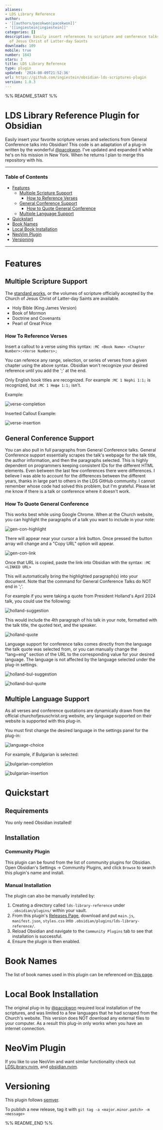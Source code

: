 ```yaml
---
aliases:
- LDS Library Reference
author:
- '[[authors/pacokwon|pacokwon]]'
- '[[ingiestein|ingiestein]]'
categories: []
description: Easily insert references to scripture and conference talks from the Church
  of Jesus Christ of Latter-day Saints
downloads: 109
mobile: true
number: 1843
stars: 3
title: LDS Library Reference
type: plugin
updated: '2024-08-09T21:52:36'
url: https://github.com/ingiestein/obsidian-lds-scriptures-plugin
version: 1.0.3
---
```


%% README_START %%

# LDS Library Reference Plugin for Obsidian

Easily insert your favorite scripture verses and selections from General Conference talks into Obsidian!
This code is an adaptation of a plug-in written by the wonderful [@pacokwon](https://github.com/pacokwon/obsidian-lds-scriptures-plugin). I've updated and expanded it while he's on his mission in New York. When he returns I plan to merge this repository with his.

---

### Table of Contents

- [Features](#features) 
    - [Multiple Scripture Support](#multiple-scripture-support)
        - [How to Reference Verses](#how-to-reference-verses)
    - [General Conference Support](#general-conference-support)
        - [How to Quote General Conference](#how-to-quote-general-conference)
    - [Multiple Language Support](#multiple-language-support)
- [Quickstart](#quickstart)
- [Book Names](#book-names)
- [Local Book Installation](#local-book-installation)
- [NeoVim Plugin](#neovim-plugin)
- [Versioning](#versioning)

---

# Features

## Multiple Scripture Support

The [standard works](https://www.churchofjesuschrist.org/study/manual/gospel-topics/standard-works?lang=eng), or the volumes of scripture officially accepted by the Church of Jesus Christ of Latter-day Saints are available.

- Holy Bible (King James Version)
- Book of Mormon
- Doctrine and Covenants
- Pearl of Great Price

### How To Reference Verses

Insert a callout to a verse using this syntax: `:MC <Book Name> <Chapter Number>:<Verse Numbers>;`

You can referece any range, selection, or series of verses from a given chapter using the above syntax. Obsidian won't recognize your desired reference until you add the ';' at the end.

Only English book titles are recognized. For example `:MC 1 Nephi 1:1;` is recognized, but `:MC 1 Нефи 1:1;` isn't.

Example:

![verse-completion](https://github.com/ingiestein/obsidian-lds-scriptures-plugin/blob/c41c4a178780728fea74e39847fa780191070db0/assets/images/MC%201%20Nephi11.png)

Inserted Callout Example:

![verse-insertion](https://github.com/ingiestein/obsidian-lds-scriptures-plugin/blob/c41c4a178780728fea74e39847fa780191070db0/assets/images/1%20Nephi11.png)

## General Conference Support

You can also pull in full paragraphs from General Conference talks. General Conference support essentially scrapes the talk's webpage for the talk title, the author information, and then the paragraphs selected. This is highly dependent on programmers keeping consistent IDs for the different HTML elements. Even between the last few conferences there were differences. I believe I was able to account for the differences between the different years, thanks in large part to others in the LDS GitHub community. I cannot remember whose code had solved this problem, but I'm grateful. Please let me know if there is a talk or conference where it doesn't work.

### How To Quote General Conference

This works best while using Google Chrome. When at the Church website, you can highlight the paragraphs of a talk you want to include in your note:

![gen-con-highlight](https://github.com/ingiestein/obsidian-lds-scriptures-plugin/blob/c41c4a178780728fea74e39847fa780191070db0/assets/images/Conference%20Highlight%201.png)

There will appear near your cursor a link button. Once pressed the button array will change and a "Copy URL" option will appear.

![gen-con-link](https://github.com/ingiestein/obsidian-lds-scriptures-plugin/blob/c41c4a178780728fea74e39847fa780191070db0/assets/images/Conference%20Highlight%202.png)

Once that URL is copied, paste the link into Obsidian with the syntax: `:MC <LINKED URL>`

This will automatically bring the highlighted paragraph(s) into your document. Note that the command for General Conference Talks do NOT end in ';'.

For example if you were taking a quote from President Holland's April 2024 talk, you could use the following:

![holland-suggestion](https://github.com/ingiestein/obsidian-lds-scriptures-plugin/blob/c41c4a178780728fea74e39847fa780191070db0/assets/images/MC%20Conference.png)

This would include the 4th paragraph of his talk in your note, formatted with the talk title, the quoted text, and the speaker.

![holland-quote](https://github.com/ingiestein/obsidian-lds-scriptures-plugin/blob/c41c4a178780728fea74e39847fa780191070db0/assets/images/Conference.png)

Language support for conference talks comes directly from the language the talk quote was selected from, or you can manually change the "lang=eng" section of the URL to the corresponding value for your desired language. The language is not affected by the language selected under the plug-in settings.

![holland-bul-suggestion](https://github.com/ingiestein/obsidian-lds-scriptures-plugin/blob/c41c4a178780728fea74e39847fa780191070db0/assets/images/MC%20Bulgarian%20Conference.png)

![holland-bul-quote](https://github.com/ingiestein/obsidian-lds-scriptures-plugin/blob/c41c4a178780728fea74e39847fa780191070db0/assets/images/Bulgarian%20Conference.png)

## Multiple Language Support

As all verses and conference quotations are dynamically drawn from the official churchofjesuschrist.org website, any language supported on their website is supported with this plug-in.

You must first change the desired language in the settings panel for the plug-in:

![language-choice](https://github.com/ingiestein/obsidian-lds-scriptures-plugin/blob/c41c4a178780728fea74e39847fa780191070db0/assets/images/settings.png)

For example, if Bulgarian is selected:

![bulgarian-completion](https://github.com/ingiestein/obsidian-lds-scriptures-plugin/blob/c41c4a178780728fea74e39847fa780191070db0/assets/images/Bulgarian%20MC%201%20Nephi11.png)

![bulgarian-insertion](https://github.com/ingiestein/obsidian-lds-scriptures-plugin/blob/c41c4a178780728fea74e39847fa780191070db0/assets/images/Bulgarian%201%20Nephi11.png)

# Quickstart

## Requirements

You only need Obsidian installed!

## Installation

### Community Plugin

This plugin can be found from the list of community plugins for Obsidian. Open Obsidian's Settings -> Community Plugins, and click `Browse` to search this plugin's name and install.

### Manual Installation

The plugin can also be manually installed by:

1. Creating a directory called `lds-library-reference` under `.obsidian/plugins/` within your vault.
2. From this plugin's [Releases Page](https://github.com/ingiestein/obsidian-lds-scriptures-plugin/releases), download and put `main.js`, `manifest.json`, `styles.css` into `.obsidian/plugins/lds-library-reference/`.
3. Reload Obsidian and navigate to the `Community Plugins` tab to see that installation is successful.
4. Ensure the plugin is then enabled.

# Book Names

The list of book names used in this plugin can be referenced on [this page](https://github.com/ingiestein/obsidian-lds-scriptures-plugin/blob/2988ddffcfb99dee5828656cef5d55e435b3a526/docs/BOOKS.md).

# Local Book Installation

The original plug-in by [@pacokwon](https://github.com/pacokwon/obsidian-lds-scriptures-plugin) required local installation of the scriptures, and was limited to a few languages that he had scraped from the Church's website. This version does NOT download any external files to your computer. As a result this plug-in only works when you have an internet connection.

# NeoVim Plugin

If you like to use NeoVim and want similar functionality check out [LDSLibrary.nvim](https://github.com/ingiestein/LDSLibrary.nvim), and [obsidian.nvim](https://github.com/epwalsh/obsidian.nvim).

<!-- # Development

## Build

Install dependencies:

```bash
yarn
```

Run build script:

```bash
yarn build
```

3 files will be created in the root directory: `main.js`, `manifest.json`, `styles.css` -->

# Versioning

This plugin follows [semver](https://semver.org/).

To publish a new release, tag it with `git tag -a <major.minor.patch> -m <message>`


%% README_END %%